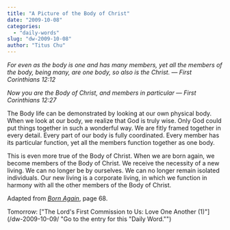 ```yaml
---
title: "A Picture of the Body of Christ"
date: "2009-10-08"
categories: 
  - "daily-words"
slug: "dw-2009-10-08"
author: "Titus Chu"
---
```


_For even as the body is one and has many members, yet all the members of the body, being many, are one body, so also is the Christ. — First Corinthians 12:12_

_Now you are the Body of Christ, and members in particular — First Corinthians 12:27_

The Body life can be demonstrated by looking at our own physical body. When we look at our body, we realize that God is truly wise. Only God could put things together in such a wonderful way. We are fitly framed together in every detail. Every part of our body is fully coordinated. Every member has its particular function, yet all the members function together as one body.

This is even more true of the Body of Christ. When we are born again, we become members of the Body of Christ. We receive the necessity of a new living. We can no longer be by ourselves. We can no longer remain isolated individuals. Our new living is a corporate living, in which we function in harmony with all the other members of the Body of Christ.

Adapted from [_Born Again_](book-born-again/ "Go to the entry for this book."), page 68.

Tomorrow: ["The Lord's First Commission to Us: Love One Another (1)"](/dw-2009-10-09/ "Go to the entry for this "Daily Word."")
